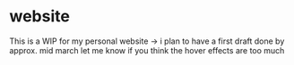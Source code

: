 # website

This is a WIP for my personal website -> i plan to have a first draft done by approx. mid march
let me know if you think the hover effects are too much
